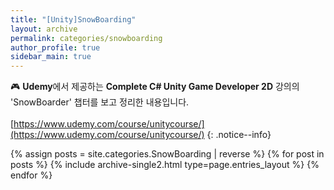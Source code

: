 ```yaml
---
title: "[Unity]SnowBoarding"
layout: archive
permalink: categories/snowboarding
author_profile: true
sidebar_main: true
---
```


🎮 **Udemy**에서 제공하는 **Complete C# Unity Game Developer 2D** 강의의 'SnowBoarder' 챕터를 보고 정리한 내용입니다.
<br><br>
[https://www.udemy.com/course/unitycourse/](https://www.udemy.com/course/unitycourse/)
{: .notice--info}

{% assign posts = site.categories.SnowBoarding | reverse %}
{% for post in posts %} {% include archive-single2.html type=page.entries_layout %} {% endfor %}